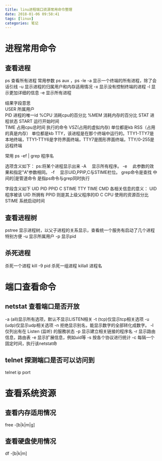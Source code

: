 ```yaml
---
title: linu进程端口资源常用命令整理
date: 2018-01-06 09:58:41
tags: [linux]
categories: 笔记
---
```


# 进程常用命令
## 查看进程
ps  查看所有进程 常用参数 ps aux  ，ps -le
-a 显示一个终端的所有进程，除了会话引线
-u 显示进程的归属用户和内存适用情况
-x 显示没有控制终端的进程
-l 显示更加详细的信息
-e 显示所有进程
<!-- more -->
结果字段意思  
USER  所属用户      
PID  进程的唯一id 
%CPU  消耗cpu的百分比 
%MEM  消耗内存的百分比
STAT  进程状态 START  运行开始时间   
TIME   占用cpu总时间  执行的命令
VSZ(占用的虚拟内存)    单位都是kb
RSS（占用的真是内存）  单位都是kb
TTY，该进程是在那个终端中运行的。TTY1-TTY7是本地终端，TTY1-TTY6是字符界面终端，TTY7是图形界面终端，TTY/0-255是远程终端

常用 ps -ef | grep 程序名 

选项含义如下：
ps:将某个进程显示出来
-A 　显示所有程序。 
-e 　此参数的效果和指定"A"参数相同。
-f 　显示UID,PPIP,C与STIME栏位。 
grep命令是查找
中间的|是管道命令 是指ps命令与grep同时执行

字段含义如下
UID PID PPID C STIME TTY TIME CMD
各相关信息的意义：
UID 程序被该 UID 所拥有
PPID 则是其上级父程序的ID
C CPU 使用的资源百分比
STIME 系统启动时间

## 查看进程树 
pstree  显示进程树，以父子进程的关系显示，查看统一个服务有启动了几个进程特别方便
-u 显示所属用户
-p 显示pid

## 杀死进程
杀死一个进程 kill -9 pid
杀死一组进程 killall 进程名 

# 端口查看命令 

## netstat   查看端口是否开放
-a (all)显示所有选项，默认不显示LISTEN相关
-t (tcp)仅显示tcp相关选项
-u (udp)仅显示udp相关选项
-n 拒绝显示别名，能显示数字的全部转化成数字。
-l 仅列出有在 Listen (监听) 的服務状态
-p 显示建立相关链接的程序名
-r 显示路由信息，路由表
-e 显示扩展信息，例如uid等
-s 按各个协议进行统计
-c 每隔一个固定时间，执行该netstat命

## telnet 探测端口是否可以访问到
telnet  ip port

# 查看系统资源

## 查看内存适用情况
free -[b|k|m|g] 

## 查看硬盘使用情况
df -[b|k|m] 
